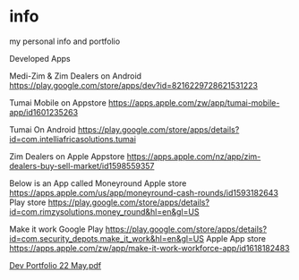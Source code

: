 # info
my personal info and portfolio



Developed Apps 

Medi-Zim & Zim Dealers on Android
https://play.google.com/store/apps/dev?id=8216229728621531223 

Tumai Mobile on Appstore
https://apps.apple.com/zw/app/tumai-mobile-app/id1601235263

Tumai On Android
https://play.google.com/store/apps/details?id=com.intelliafricasolutions.tumai


Zim Dealers on Apple Appstore
https://apps.apple.com/nz/app/zim-dealers-buy-sell-market/id1598559357

Below is an App called Moneyround 
Apple store 
https://apps.apple.com/us/app/moneyround-cash-rounds/id1593182643
Play store
https://play.google.com/store/apps/details?id=com.rimzysolutions.money_round&hl=en&gl=US


Make it work 
Google Play
https://play.google.com/store/apps/details?id=com.security_depots.make_it_work&hl=en&gl=US
Apple App store 
https://apps.apple.com/zw/app/make-it-work-workforce-app/id1618182483



[Dev Portfolio 22 May.pdf](https://github.com/OceanManta/info/files/8796313/Dev.Portfolio.22.May.pdf)


